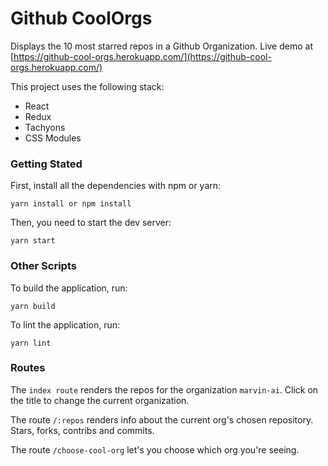 # Github CoolOrgs

Displays the 10 most starred repos in a Github Organization.
Live demo at [https://github-cool-orgs.herokuapp.com/](https://github-cool-orgs.herokuapp.com/)

This project uses the following stack:

- React
- Redux
- Tachyons
- CSS Modules

### Getting Stated

First, install all the dependencies with npm or yarn:

```
yarn install or npm install
```

Then, you need to start the dev server:

```
yarn start
```

### Other Scripts
To build the application, run:

```
yarn build
```

To lint the application, run:

```
yarn lint
```

### Routes

The `index route` renders the repos for the organization `marvin-ai`.
Click on the title to change the current organization.

The route `/:repos` renders info about the current org's chosen repository. Stars, forks, contribs and commits.

The route `/choose-cool-org` let's you choose which org you're seeing.
